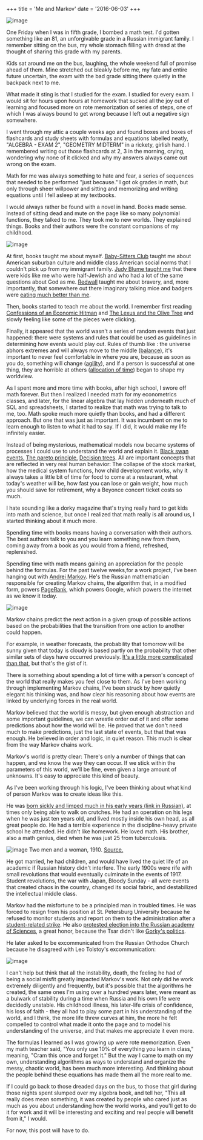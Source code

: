 +++
title = 'Me and Markov'
date = '2016-06-03'
+++

![image](https://raw.githubusercontent.com/vkblog/vkblog.github.io/master/public/img/2016/03/the-writer.jpg)


One Friday when I was in fifth grade, I bombed a math test. I'd gotten something like an 81, an unforgivable grade in a Russian immigrant family.  I remember sitting on the bus, my whole stomach filling with dread at the thought of sharing this grade with my parents. 

Kids sat around me on the bus, laughing, the whole weekend full of promise ahead of them. Mine stretched out bleakly before me, my fate and entire future uncertain, the exam with the bad grade sitting there quietly in the backpack next to me. 

What made it sting is that I studied for the exam.  I studied for every exam. I would sit for hours upon hours at homework that sucked all the joy out of learning and focused more on rote memorization of series of steps, one of which I was always bound to get wrong because I left out a negative sign somewhere. 

I went through my attic a couple weeks ago and found boxes and boxes of flashcards and study sheets with formulas and equations labelled neatly, "ALGEBRA - EXAM 2", "GEOMETRY MIDTERM" in a rickety, girlish hand.  I remembered writing out those flashcards at 2, 3 in the morning, crying, wondering why none of it clicked and why my answers always came out wrong on the exam. 

Math for me was always something to hate and fear, a series of sequences that needed to be performed "just because." I got ok grades in math, but only through sheer willpower and sitting and memorizing and writing equations until I fell asleep at my textbooks. 

I would always rather be found with a novel in hand.  Books made sense. Instead of sitting dead and mute on the page like so many polynomial functions, they talked to me. They took me to new worlds. They explained things.  Books and their authors were the constant companions of my childhood. 


![image](https://raw.githubusercontent.com/vkblog/vkblog.github.io/master/public/img/2016/03/reading.jpg)


At first, books taught me about myself.    [Baby-Sitters Club](https://en.wikipedia.org/wiki/The_Baby-Sitters_Club) taught me about American suburban culture and middle class American social norms that I couldn't pick up from my immigrant family. [Judy Blume taught me](https://en.wikipedia.org/wiki/Are_You_There_God%3F_It's_Me,_Margaret.) that there were kids like me who were half-Jewish and who had a lot of the same questions about God as me. [Redwall](https://en.wikipedia.org/wiki/Redwall) taught me about bravery, and, more importantly, that somewhere out there imaginary talking mice and badgers were [eating much better than me](https://en.wikipedia.org/wiki/The_Redwall_Cookbook). 

Then, books started to teach me about the world.  I remember first reading [Confessions of an Economic Hitman](https://en.wikipedia.org/wiki/Confessions_of_an_Economic_Hit_Man) and [The Lexus and the Olive Tree](https://en.wikipedia.org/wiki/The_Lexus_and_the_Olive_Tree) and slowly feeling like some of the pieces were clicking.  

Finally, it appeared that the world wasn't a series of random events that just happened: there were systems and rules that could be used as guidelines in determining how events would play out.  Rules of thumb like : the universe abhors extremes and will always move to the middle ([balance](http://blog.vickiboykis.com/2012/09/the-art-of-the-slog/)), it's important to never feel comfortable in where you are, because as soon as you do, something will change ([agility](http://blog.vickiboykis.com/2016/04/19/this-too-shall-pass/)), and if a person is successful at one thing, they are horrible at others ([allocation of time](http://blog.vickiboykis.com/2015/09/we-are-not-getting-the-full-story-about-the-choices-we-make/)) began to shape my worldview. 

As I spent more and more time with books, after high school, I swore off math forever. But then I realized I needed math for my econometrics classes, and later, for the linear algebra that lay hidden underneath much of SQL and spreadsheets, I started to realize that math was trying to talk to me, too.  Math spoke much more quietly than books, and had a different approach. But one that was just as important. It was incumbent on me to learn enough to listen to what it had to say. If I did, it would make my life infinitely easier. 

Instead of being mysterious, mathematical models now became systems of processes I could use to understand the world and explain it. [Black swan events.](https://en.wikipedia.org/wiki/Black_swan_theory) [The pareto principle.](https://en.wikipedia.org/wiki/Pareto_principle) [Decision trees](https://en.wikipedia.org/wiki/Decision_tree). All are important concepts that are reflected in very real human behavior: The collapse of the stock market, how the medical system functions, how child development works, why it always takes a little bit of time for food to come at a restaurant, what today's weather will be, how fast you can lose or gain weight, how much you should save for retirement, why a Beyonce concert ticket costs so much. 

I hate sounding like a dorky magazine that's trying really hard to get kids into math and science, but once I realized that math really is all around us, I started thinking about it much more. 

Spending time with books means having a conversation with their authors. The best authors talk to you and you learn something new from them, coming away from a book as you would from a friend, refreshed, replenished.  

Spending time with math means gaining an appreciation for the people behind the formulas.  For the past twelve weeks,for a work project, I've been hanging out with [Andrei Markov](https://en.wikipedia.org/wiki/Andrey_Markov). He's the Russian mathematician responsible for creating Markov chains, the algorithm that, in a modified form, powers [PageRank](https://en.wikipedia.org/wiki/PageRank), which powers Google, which powers the internet as we know it today. 

![image](https://raw.githubusercontent.com/vkblog/vkblog.github.io/master/public/img/2016/03/Andrei_Markov.jpg)

Markov chains predict the next action in a given group of possible actions based on the probabilities that the transition from one action to another could happen. 

For example, in weather forecasts,  the probability that tomorrow will be sunny given that today is cloudy is based partly on the probability that other similar sets of days have occurred previously. [It's a little more complicated than that](http://veekaybee.github.io/markov-in-python/), but that's the gist of it. 

There is something about spending a lot of time with a person's concept of the world that really makes you feel close to them. As I've been working through implementing Markov chains, I've been struck by how quietly elegant his thinking was, and how clear his reasoning about how events are linked by underlying forces in the real world.  

Markov believed that the world is messy, but given enough abstraction and some important guidelines, we can wrestle order out of it and offer some predictions about how the world will be.  He proved that we don't need much to make predictions, just the last state of events, but that that was enough.  He believed in order and logic, in quiet reason. This much is clear from the way Markov chains work. 

Markov's world is pretty clear: There's only a number of things that can happen, and we know the way they can occur. If we stick within the parameters of this world, we'll be fine, even given a large amount of unknowns. It's easy to appreciate this kind of beauty. 

As I've been working through his logic, I've been thinking about what kind of person Markov was to create ideas like this. 

He was [born sickly and limped much in his early years (link in Russian)](http://www.apmath.spbu.ru/ru/misc/markov.html), at times only being able to walk on crutches.  He had an operation on his legs when he was just ten years old, and lived mostly inside his own head, as all great people do. He had a terrible experience in the discipline-heavy private school he attended. He didn't like homework. He loved math.  His brother, also a math genius, died when he was just 25 from tuberculosis. 

![image](http://cdn.loc.gov/service/pnp/prokc/20500/20542r.jpg)
Two men and a woman, 1910. [Source. ](http://www.loc.gov/pictures/item/prk2000000782/)

He got married, he had children, and would have lived the quiet life of an academic if Russian history didn't interfere.  The early 1900s were rife with small revolutions that would eventually culminate in the events of 1917. Student revolutions, the war with Japan, Bloody Sunday - all were events that created chaos in the country, changed its social fabric,  and destabilized the intellectual middle class. 

Markov had the misfortune to be a principled man in troubled times.  He was forced to resign from his position at St. Petersburg University because he refused to monitor students and report on them to the administration after a [student-related strike](http://publishing.cdlib.org/ucpressebooks/view?docId=ft9h4nb67r&chunk.id=d0e15452&toc.id=d0e13510&brand=ucpress).  He also [protested election into the Russian academy of Sciences](http://www-groups.dcs.st-and.ac.uk/~history/Biographies/Markov.html), a great honor, because the Tsar didn't like [Gorky's politics](https://books.google.com/books?id=Zxt5_vI_ozcC&pg=PA37&lpg=PA37&dq=gorky+academy+of+sciences&source=bl&ots=4JpS4r-YJK&sig=4M8XzU2Bwg6vGVXarZ8-hmd2M2U&hl=en&sa=X&ved=0ahUKEwjqoNHs0YrNAhWJ24MKHRm1A_UQ6AEINzAF#v=onepage&q=gorky%20academy%20of%20sciences&f=false). 

He later asked to be excommunicated from the Russian Orthodox Church because he disagreed with Leo Tolstoy's excommunication:

![image](https://raw.githubusercontent.com/vkblog/vkblog.github.io/master/public/img/2016/03/markovdenunc.jpg)

I can't help but think that all the instability, death, the feeling he had of being a social misfit greatly impacted Markov's work. Not only did he work extremely diligently and frequently, but it's possible that the algorithms he created, the same ones I'm using over a hundred years later, were meant as a bulwark of stability during a time when Russia and his own life were decidedly unstable. His childhood illness, his later-life crisis of confidence, his loss of faith - they all had to play some part in his understanding of the world, and I think, the more life threw curves at him, the more he felt compelled to control what made it onto the page and to model his understanding of the universe, and that makes me appreciate it even more. 

The formulas I learned as I was growing up were rote memorization. Even my math teacher said, "You only use 10% of everything you learn in class," meaning, "Cram this once and forget it."  But the way I came to math on my own, understanding algorithms as ways to understand and organize the messy, chaotic world, has been much more interesting. And thinking about the people behind these equations has made them all the more real to me.  

If I could go back to those dreaded days on the bus, to those that girl during those nights spent slumped over my algebra book, and tell her, "This all really does mean something, it was created by people who cared just as much as you about understanding how the world works,  and you'll get to do it for work and it will be interesting and exciting and real people will benefit from it," I would. 

For now, this post will have to do. 





